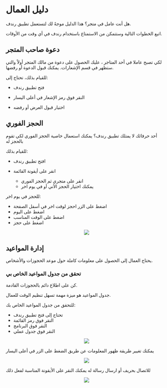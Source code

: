 # دليل العمال

هل أنت عامل في متجر؟ هذا الدليل موجهٌ لك لتستعمل تطبيق رندف.

اتبع الخطوات التالية وستتمكن من الاستمتاع باستخدام رندف في أي وقت من الأوقات.

## دعوة صاحب المتجر

لكي تصبح عاملا في أحد المتاجر ، عليك الحصول على دعوة من مالك المتجر أولاً والتي ستظهر في قسم الإشعارات. يمكنك قبول الدعوة أو رفضها.

للقيام بذلك، تحتاج إلى:

- فتح تطبيق رندف

- النقر فوق رمز الإشعار في أعلى اليسار

- اختيار قبول العرض أو رفضه

## الحجز الفوري

أحد حرفائك لا يمتلك تطبيق رندف؟ يمكنك استعمال خاصية الحجز الفوري لكي تقوم بالحجز له

للقيام بذلك:

- افتح تطبيق رندف

- انقر على أيقونة القائمة
  - انقر على متجري ثم الحجز الفوري
  - يمكنك اختيار الحجز الأني أو في يوم اخر

للحجز في يوم اخر:

- اضغط على الزر احجز لوقت اخر في أسفل الصفحة
- اضغط على اليوم
- اضغط على الوقت المناسب
- اضغط على حجز

<div align="center">
  <img src="./img/instantbooking.ar.png">
</div>

## إدارة المواعيد

يحتاج العمال إلى الحصول على معلومات كاملة حول موعد الحجوزات والأشخاص.

### تحقق من جدول المواعيد الخاص بي

كن على اطلاع دائم بالحجوزات القادمة.

جدول المواعيد هو ميزة مهمة تسهل تنظيم الوقت للعمال.

للتحقق من جدول المواعيد الخاص بك:

- تحتاج إلى فتح تطبيق رندف
- النقر فوق رمز القائمة
- النقر فوق البرنامج
- النقر فوق جدول عملي

<div align="center">
  <img src="./img/calendar.ar.png">
</div>

يمكنك تغيير طريقة ظهور المعلومات عن طريق الضغط على الزر في أعلى اليسار

<div align="center">
  <img src="./img/advancedcalender.ar.png">
</div>

للاتصال بحريف أو ارسال رسالة له يمكنك النقر على الأيقونة المناسبة لفعل ذلك

<div align="center">
  <img src="./img/callmessage.ar.png">
</div>
